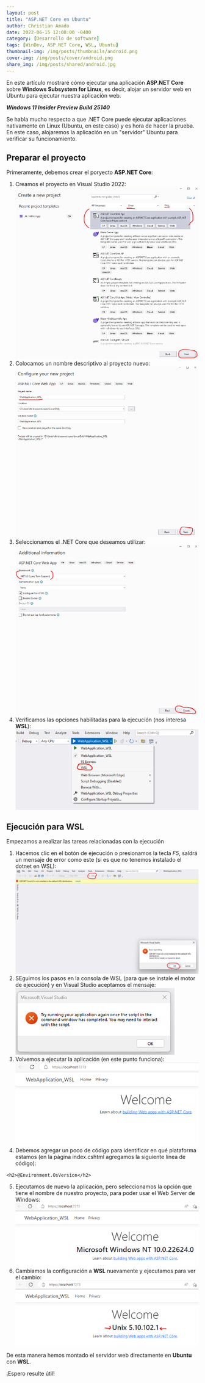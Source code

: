 ```yaml
---
layout: post
title: "ASP.NET Core en Ubuntu"
author: Christian Amado
date: 2022-06-15 12:08:00 -0400
category: [Desarrollo de software]
tags: [WinDev, ASP.NET Core, WSL, Ubuntu]
thumbnail-img: /img/posts/thumbnails/android.png
cover-img: /img/posts/cover/android.png
share_img: /img/posts/shared/android.jpg
---
```


En este artículo mostraré cómo ejecutar una aplicación **ASP.NET Core** sobre **Windows Subsystem for Linux**, es decir, alojar un servidor web en Ubuntu para ejecutar nuestra aplicación web.

***Windows 11 Insider Preview Build 25140***

<!--more-->

Se habla mucho respecto a que .NET Core puede ejecutar aplicaciones nativamente en Linux (Ubuntu, en este caso) y es hora de hacer la prueba. En este caso, alojaremos la aplicación en un "servidor" Ubuntu para verificar su funcionamiento. 

## Preparar el proyecto
Primeramente, debemos crear el poryecto **ASP.NET Core**:
1. Creamos el proyecto en Visual Studio 2022:
![](/img/posts/2022/06/15/1.png)  
2. Colocamos un nombre descriptivo al proyecto nuevo:
![](/img/posts/2022/06/15/2.png)  
3. Seleccionamos el .NET Core que deseamos utilizar:
![](/img/posts/2022/06/15/3.png)  
4. Verificamos las opciones habilitadas para la ejecución (nos interesa **WSL**):
![](/img/posts/2022/06/15/4.png)  

## Ejecución para WSL
Empezamos a realizar las tareas relacionadas con la ejecución
1. Hacemos clic en el botón de ejecución o presionamos la tecla *F5*, saldrá un mensaje de error como este (si es que no tenemos instalado el dotnet en WSL):
![](/img/posts/2022/06/15/5.png)  
2. SEguimos los pasos en la consola de WSL (para que se instale el motor de ejecución) y en Visual Studio aceptamos el mensaje:
![](/img/posts/2022/06/15/6.png)  
3. Volvemos a ejecutar la aplicación (en este punto funciona):
![](/img/posts/2022/06/15/7.png)  
4. Debemos agregar un poco de código para identificar en qué plataforma estamos (en la página index.cshtml agregamos la siguiente línea de código):
```
<h2>@Environment.OsVersion</h2>
```
5. Ejecutamos de nuevo la aplicación, pero seleccionamos la opción que tiene el nombre de nuestro proyecto, para poder usar el Web Server de Windows:
![](/img/posts/2022/06/15/8.png)  
6. Cambiamos la configuración a **WSL** nuevamente y ejecutamos para ver el cambio:
![](/img/posts/2022/06/15/9.png)  

De esta manera hemos montado el servidor web directamente en **Ubuntu** con **WSL**.

¡Espero resulte útil!
